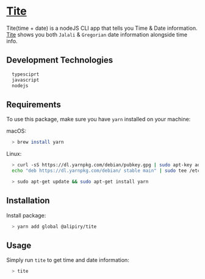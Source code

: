# [Tite](https://github.com/alipiry/tite)
Tite(time + date) is a nodeJS CLI app that tells you Time & Date information.
[Tite](https://github.com/alipiry/tite) shows you both `Jalali` & `Gregorian` date information alongside time info.

## Development Technologies

```bash
  typesciprt
  javascript
  nodejs
```
## Requirements

To use this package, make sure you have `yarn` installed on your machine:

macOS:
```bash
  > brew install yarn 
```
Linux:
```bash
  > curl -sS https://dl.yarnpkg.com/debian/pubkey.gpg | sudo apt-key add -
  echo "deb https://dl.yarnpkg.com/debian/ stable main" | sudo tee /etc/apt/sources.list.d/yarn.list
```
```bash
  > sudo apt-get update && sudo apt-get install yarn
```

## Installation

Install package:
```bash
  > yarn add global @alipiry/tite
```

## Usage

Simply run `tite` to get time and date information:
```bash
  > tite
```


